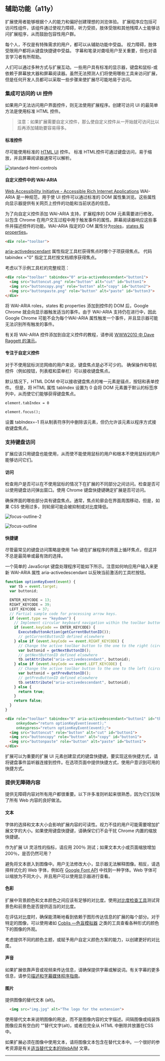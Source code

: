 ## 辅助功能（a11y）

扩展使用者能够根据个人的能力和偏好创建理想的浏览体验。 扩展程序应包括可访问性组件，该组件通过使视力障碍，听力受损，肢体受限和其他残障人士能够访问扩展程序，从而鼓励包容性用户群。

每个人，不仅是有特殊需求的用户，都可以从辅助功能中受益。 视力障碍，肢体受限用户都将从键盘快捷键中受益。 字幕和笔录对聋哑用户至关重要，但也对语言学习者有所帮助。

人们可以通过多种方式与扩展互动。一些用户具有标准的显示器，键盘和鼠标-或依赖于屏幕放大器和屏幕阅读器。虽然无法预测人们将使用哪些工具来访问扩展，但是任何开发人员都可以采取一些步骤来使扩展尽可能地易于访问。

### 集成可访问的 UI 控件

如果用户无法访问用户界面控件，则无法使用扩展程序。创建可访问 UI 的最简单方法是使用标准 HTML 控件。

> 注意：如果扩展需要自定义控件，那么使自定义控件从一开始就可访问比以后再添加辅助要容易得多。

#### 标准控件

尽可能使用标准的 [HTML UI](https://developer.mozilla.org/en-US/docs/Learn/Accessibility/HTML) 控件。 标准 HTML控件可通过键盘访问，易于缩放，并且屏幕阅读器通常可以解析。


![standard-html-controls](./assets/standard-html-controls.png)

#### 自定义控件中的 WAI-ARIA
[Web Accessibility Initiative - Accessible Rich Internet Applications](https://www.w3.org/WAI/standards-guidelines/aria/) WAI-ARIA 是一种规范，用于使 UI 控件可以通过标准的 DOM 属性集浏览。这些属性向显示器提供有关网页上控件的功能和当前状态的信息。

为了向自定义控件添加 WAI-ARIA 支持，扩展程序的 DOM 元素需要进行修改，以包含 Chrome 在用户交互过程中用于触发事件的属性。屏幕阅读器响应这些事件并描述控件的功能。WAI-ARIA 指定的D OM 属性分为[roles](https://www.w3.org/TR/wai-aria/#roles)，[states 和 properties](https://www.w3.org/TR/wai-aria/#states_and_properties)。

``` html
<div role="toolbar">
```

[aria-activedescendant](https://www.w3.org/WAI/PF/aria/states_and_properties#aria-activedescendant) 属性指定工具栏获得焦点时哪个子项获得焦点。 代码 tabindex ="0" 指定工具栏按文档顺序获得焦点。

考虑以下示例工具栏的完整规范：

``` html
<div role="toolbar" tabindex="0" aria-activedescendant="button1">
  <img src="buttoncut.png" role="button" alt="cut" id="button1">
  <img src="buttoncopy.png" role="button" alt="copy" id="button2">
  <img src="buttonpaste.png" role="button" alt="paste" id="button3">
</div>
```

将 WAI-ARIA roles，states 和 properties 添加到控件的 DOM 后，Google Chrome 就会向显示器触发适当的事件。由于 WAI-ARIA 支持仍在进行中，因此 Google Chrome 可能不会为每个WAI-ARIA 属性触发一个事件，并且显示器可能无法识别所有触发的事件。

有关将 WAI-ARIA 控件添加到自定义控件的教程，请参阅 [WWW2010 中 Dave Raggett 的演示](https://www.w3.org/2010/Talks/www2010-dsr-diy-aria/)。

#### 专注于自定义控件

对于不使用鼠标浏览网络的用户来说，键盘焦点是必不可少的。 确保操作和导航控件（例如按钮，列表框和菜单栏）可以接收键盘焦点。

默认情况下，HTML DOM 中可以接收键盘焦点的唯一元素是锚点，按钮和表单控件。 但是，将 HTML 属性 tabIndex 设置为 0 会将 DOM 元素置于默认的标签序列中，从而使它们能够获得键盘焦点。

``` html
element.tabIndex = 0
```
``` html
element.focus();

```

设置 tabIndex=-1 将从制表符序列中删除该元素，但仍允许该元素以程序方式接收键盘焦点。

### 支持键盘访问

扩展应该只用键盘也能使用，从而使不能使用鼠标的用户和根本不使用鼠标的用户能够访问它们。

#### 访问

检查用户是否可以在不使用鼠标的情况下在扩展的不同部分之间访问。检查是否可以使用键盘访问弹出窗口。使用 Chrome 键盘快捷键确定扩展是否可访问。

确保界面的哪些部分具有键盘焦点。通常，焦点轮廓会在界面周围移动，但是，如果 CSS 使用过多，则轮廓可能会被抑制或对比度降低。

![focus-outline-2](./assets/focus-outline-2.png)

![focus-outline](./assets/focus-outline.png)

#### 快捷键

尽管最常见的键盘访问策略是使用 Tab 键在扩展程序的界面上循环焦点，但这并不总是最简单或最有效的选择。

一个简单的 JavaScript 键盘处理程序可能如下所示。注意如何响应用户输入来更新 WAI-ARIA 属性 aria-activedescendant 以反映当前激活的工具栏按钮。

``` js
function optionKeyEvent(event) {
  var tb = event.target;
  var buttonid;

  ENTER_KEYCODE = 13;
  RIGHT_KEYCODE = 39;
  LEFT_KEYCODE = 37;
  // Partial sample code for processing arrow keys.
  if (event.type == "keydown") {
    // Implement circular keyboard navigation within the toolbar buttons
    if (event.keyCode == ENTER_KEYCODE) {
      ExecuteButtonAction(getCurrentButtonID());
      // getCurrentButtonID defined elsewhere 
    } else if (event.keyCode == event.RIGHT_KEYCODE) {
      // Change the active toolbar button to the one to the right (circular).
      var buttonid = getNextButtonID();
      // getNextButtonID defined elsewhere 
      tb.setAttribute("aria-activedescendant", buttonid);
    } else if (event.keyCode == event.LEFT_KEYCODE) {
      // Change the active toolbar button to the one to the left (circular).
      var buttonid = getPrevButtonID();
      // getPrevButtonID defined elsewhere 
      tb.setAttribute("aria-activedescendant", buttonid);
    } else {
      return true;
    }
    return false;
  }
}
```

``` html
<div role="toolbar" tabindex="0" aria-activedescendant="button1" id="tb1"
     onkeydown="return optionKeyEvent(event);"
     onkeypress="return optionKeyEvent(event);">
  <img src="buttoncut" role="button" alt="cut" id="button1">
  <img src="buttoncopy" role="button" alt="copy" id="button1">
  <img src="buttonpaste" role="button" alt="paste" id="button1">
</div>
```

扩展可以为重要的扩展 UI 元素创建显式的键盘快捷键。要实现这些快捷方式，请将键盘事件监听器连接到控件。在选项页面中提供快捷方式，使用户意识到可用的快捷方式。

### 提供无障碍内容

提供无障碍内容对所有用户都很重要。以下许多准则听起来很熟悉，因为它们反映了所有 Web 内容的良好做法。

#### 文本
字体的选​​择和文本大小会影响扩展内容的可读性。视力不佳的用户可能需要增加扩展文字的大小。如果使用键盘快捷键，请确保它们不会干扰 Chrome 内置的缩放快捷键。

作为扩展 UI 灵活性的指标，请应用 200％ 测试；如果文本大小或页面缩放增加200％，是否仍然可用？

避免将文本嵌入到图像中。用户无法修改大小，显示器无法解释图像。相反，请选择样式化的 Web 字体，例如在 [Google Font API](https://developers.google.com/fonts/) 中找到一种字体。Web 字体可以缩放为不同大小，并且用户可以使用显示器进行查看。

#### 色彩
扩展中背景颜色和文本颜色之间应该有足够的对比度。使用[对比度检查工具](https://snook.ca/technical/colour_contrast/colour.html)测试背景色和前景色是否提供适当的对比度。

在评估对比度时，确保能清晰地看到依赖于图形传达信息的扩展的每个部分。对于特定的图像，可以使用诸如 [Coblis —色盲模拟器](http://www.color-blindness.com/coblis-color-blindness-simulator/) 之类的工具查看各种形式的颜色下的图像的外观。

考虑提供不同的颜色主题，或赋予用户自定义颜色方案的能力，以创建更好的对比度。

#### 声音
如果扩展依靠声音或视频来传达信息，请确保提供字幕或解说词。有关字幕的更多信息，请参见[描述和字幕媒体程序指南](https://dcmp.org/learn/213)。

#### 图片
提供图像的替代文本 (alt)。

``` html
  <img src="img.jpg" alt="The logo for the extension">
``` 

使用替代文本来说明图像的用途，而不是图像内容的文字描述。间隔图像或纯装饰图像应具有空白的 “”替代文字(alt)，或者应完全从 HTML 中删除并放置在CSS中。

如果扩展必须在图像中使用文本，请将图像文本包含在替代文本中。一个很好的参考资源是有关[适当替代文本的WebAIM](https://webaim.org/techniques/alttext/) 文章。



-------


